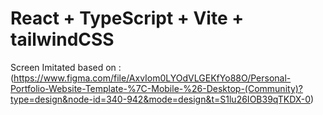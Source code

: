 # React + TypeScript + Vite + tailwindCSS

Screen Imitated based on : (https://www.figma.com/file/AxvIom0LYOdVLGEKfYo88O/Personal-Portfolio-Website-Template-%7C-Mobile-%26-Desktop-(Community)?type=design&node-id=340-942&mode=design&t=S1lu26IOB39qTKDX-0)
